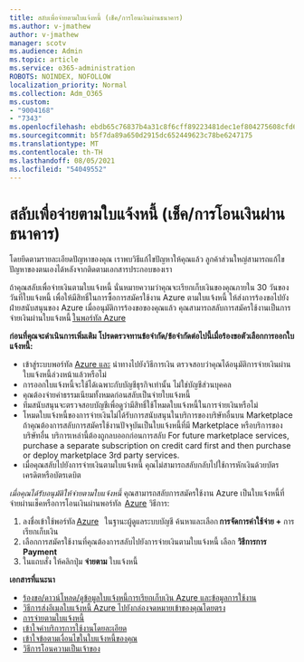 ```yaml
---
title: สลับเพื่อจ่ายตามใบแจ้งหนี้ (เช็ค/การโอนเงินผ่านธนาคาร)
ms.author: v-jmathew
author: v-jmathew
manager: scotv
ms.audience: Admin
ms.topic: article
ms.service: o365-administration
ROBOTS: NOINDEX, NOFOLLOW
localization_priority: Normal
ms.collection: Adm_O365
ms.custom:
- "9004168"
- "7343"
ms.openlocfilehash: ebdb65c76837b4a31c8f6cff89223481dec1ef804275608cfd60986a4f089204
ms.sourcegitcommit: b5f7da89a650d2915dc652449623c78be6247175
ms.translationtype: MT
ms.contentlocale: th-TH
ms.lasthandoff: 08/05/2021
ms.locfileid: "54049552"
---
```

# <a name="switch-to-pay-by-invoice-chequewire-transfer"></a>สลับเพื่อจ่ายตามใบแจ้งหนี้ (เช็ค/การโอนเงินผ่านธนาคาร)

โดยยึดตามรายละเอียดปัญหาของคุณ เราพบวิธีแก้ไขปัญหาให้คุณแล้ว ลูกค้าส่วนใหญ่สามารถแก้ไขปัญหาของตนเองได้หลังจากติดตามเอกสารประกอบของเรา

ถ้าคุณสลับเพื่อจ่ายเงินตามใบแจ้งหนี้ นั่นหมายความว่าคุณจะเรียกเก็บเงินของคุณภายใน 30 วันของวันที่ใบแจ้งหนี้ เพื่อให้มีสิทธิ์ในการซื้อการสมัครใช้งาน Azure ตามใบแจ้งหนี้ ให้ส่งการร้องขอไปยังฝ่ายสนับสนุนของ Azure เมื่ออนุมัติการร้องขอของคุณแล้ว คุณสามารถสลับการสมัครใช้งานเป็นการจ่ายเงินผ่านใบแจ้งหนี้ [ในพอร์ทัล Azure](https://portal.azure.com/)

**ก่อนที่คุณจะดําเนินการเพิ่มเติม โปรดตรวจทานข้อจํากัด/ข้อจํากัดต่อไปนี้เมื่อร้องขอตัวเลือกการออกใบแจ้งหนี้:**

- เข้าสู่ระบบพอร์ทัล [Azure และ](https://portal.azure.com/) นําทางไปยังวิธีการเงิน ตรวจสอบว่าคุณได้อนุมัติการจ่ายเงินผ่านใบแจ้งหนี้ล่วงหน้าแล้วหรือไม่
- การออกใบแจ้งหนี้จะใช้ได้เฉพาะกับบัญชีธุรกิจเท่านั้น ไม่ใช่บัญชีส่วนบุคคล
- คุณต้องจ่ายค่าธรรมเนียมทั้งหมดก่อนสลับเป็นจ่ายใบแจ้งหนี้
- ทีมสนับสนุนจะตรวจสอบบัญชีเพื่อดูว่ามีสิทธิ์ใช้โหมดใบแจ้งหนี้ในการจ่ายเงินหรือไม่
- โหมดใบแจ้งหนี้ของการจ่ายเงินไม่ได้รับการสนับสนุนในบริการของบริษัทอื่นบน Marketplace ถ้าคุณต้องการสลับการสมัครใช้งานปัจจุบันเป็นใบแจ้งหนี้ที่มี Marketplace หรือบริการของบริษัทอื่น บริการเหล่านี้ต้องถูกลบออกก่อนการสลับ For future marketplace services, purchase a separate subscription on credit card first and then purchase or deploy marketplace 3rd party services.
- เมื่อคุณสลับไปยังการจ่ายเงินตามใบแจ้งหนี้ คุณไม่สามารถสลับกลับไปใช้การหักเงินด้วยบัตรเครดิตหรือบัตรเดบิต

*เมื่อคุณได้รับอนุมัติให้จ่ายตามใบแจ้งหนี้* คุณสามารถสลับการสมัครใช้งาน Azure เป็นใบแจ้งหนี้ที่จ่ายผ่านเช็คหรือการโอนเงินผ่านพอร์ทัล  [Azure](https://portal.azure.com/)
วิธีการ:

1. ลงชื่อเข้าใช้พอร์ทัล [Azure](https://portal.azure.com/)   ในฐานะผู้ดูแลระบบบัญชี ค้นหาและเลือก **การจัดการค่าใช้จ่าย +** การเรียกเก็บเงิน
2. เลือกการสมัครใช้งานที่คุณต้องการสลับไปยังการจ่ายเงินตามใบแจ้งหนี้ เลือก **วิธีการการ Payment**
3. ในแถบสั่ง ให้คลิกปุ่ม **จ่ายตาม** ใบแจ้งหนี้

**เอกสารที่แนะนา**

- [ร้องขอ/ดาวน์โหลด/ดูข้อมูลใบแจ้งหนี้การเรียกเก็บเงิน Azure และข้อมูลการใช้งาน](https://docs.microsoft.com/azure/billing/billing-download-azure-invoice-daily-usage-date)
- [วิธีการส่งอีเมลใบแจ้งหนี้ Azure ไปยังกล่องจดหมายเข้าของคุณโดยตรง](https://docs.microsoft.com/azure/billing/billing-download-azure-invoice-daily-usage-date)
- [การจ่ายตามใบแจ้งหนี้](https://docs.microsoft.com/azure/billing/billing-how-to-pay-by-invoice)
- [เข้าใจค่าบริการการใช้งานโดยละเอียด](https://docs.microsoft.com/azure/billing/billing-understand-your-bill)
- [เข้าใจข้อตามเงื่อนไขในใบแจ้งหนี้ของคุณ](https://docs.microsoft.com/azure/billing/billing-understand-your-invoice)
- [วิธีการโอนความเป็นเจ้าของ](https://docs.microsoft.com/azure/billing/billing-subscription-transfer)
